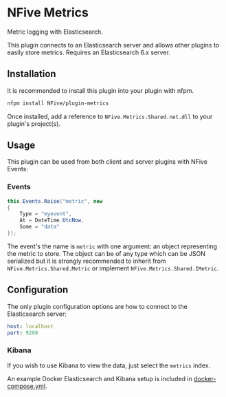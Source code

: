 # NFive Metrics
Metric logging with Elasticsearch.

This plugin connects to an Elasticsearch server and allows other plugins to easily store metrics. Requires an Elasticsearch 6.x server.

## Installation
It is recommended to install this plugin into your plugin with nfpm.

```bash
nfpm install NFive/plugin-metrics
```

Once installed, add a reference to `NFive.Metrics.Shared.net.dll` to your plugin's project(s).

## Usage
This plugin can be used from both client and server plugins with NFive Events:

### Events
```csharp
this.Events.Raise("metric", new
{
    Type = "myevent",
    At = DateTime.UtcNow,
    Some = "data"
});
```

The event's the name is `metric` with one argument: an object representing the metric to store. The object can be of any type which can be JSON serialized but it is strongly recommended to inherit from `NFive.Metrics.Shared.Metric` or implement `NFive.Metrics.Shared.IMetric`.

## Configuration
The only plugin configuration options are how to connect to the Elasticsearch server:

```yml
host: localhost
port: 9200
```

### Kibana
If you wish to use Kibana to view the data, just select the `metrics` index.

An example Docker Elasticsearch and Kibana setup is included in [docker-compose.yml](docker-compose.yml).
